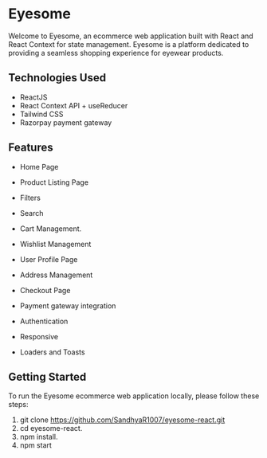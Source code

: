 # Eyesome

Welcome to Eyesome, an ecommerce web application built with React and React Context for state management. Eyesome is a platform dedicated to providing a seamless shopping experience for eyewear products.

## Technologies Used

- ReactJS
- React Context API + useReducer
- Tailwind CSS
- Razorpay payment gateway

## Features

- Home Page

- Product Listing Page

- Filters
- Search

- Cart Management.

- Wishlist Management

- User Profile Page
- Address Management

- Checkout Page
- Payment gateway integration

- Authentication

- Responsive

- Loaders and Toasts

## Getting Started

To run the Eyesome ecommerce web application locally, please follow these steps:

1. git clone https://github.com/SandhyaR1007/eyesome-react.git
2. cd eyesome-react.
3. npm install.
4. npm start
